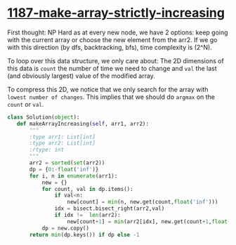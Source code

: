 # [1187-make-array-strictly-increasing](https://leetcode.com/problems/make-array-strictly-increasing/)

First thought: NP Hard as at every new node, we have 2 options: keep going with the current array or choose the new element from the arr2. If we go with this direction (by dfs, backtracking, bfs), time complexity is (2^N).   

To loop over this data structure, we only care about: The 2D dimensions of this data is `count` the number of time we need to change and `val` the last (and obviously largest) value of the modified array.    
     
 To compress this 2D, we notice that we only search for the array with `lowest number of changes`. This implies that we should do `argmax` on the `count` or `val`.
 
 ```python
 class Solution(object):
    def makeArrayIncreasing(self, arr1, arr2):
        """
        :type arr1: List[int]
        :type arr2: List[int]
        :rtype: int
        """
        arr2 = sorted(set(arr2))
        dp = {0:-float('inf')}
        for i, n in enumerate(arr1):
            new = {}
            for count, val in dp.items():
                if val<n: 
                    new[count] = min(n, new.get(count,float('inf')))
                idx = bisect.bisect_right(arr2,val)
                if idx !=  len(arr2):
                    new[count+1] = min(arr2[idx], new.get(count+1,float('inf')))
            dp = new.copy()
        return min(dp.keys()) if dp else -1
 ```
